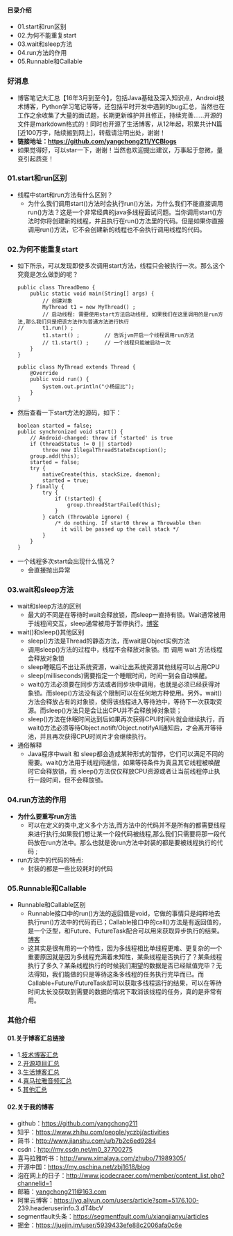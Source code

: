 #### 目录介绍
- 01.start和run区别
- 02.为何不能重复start
- 03.wait和sleep方法
- 04.run方法的作用
- 05.Runnable和Callable





### 好消息
- 博客笔记大汇总【16年3月到至今】，包括Java基础及深入知识点，Android技术博客，Python学习笔记等等，还包括平时开发中遇到的bug汇总，当然也在工作之余收集了大量的面试题，长期更新维护并且修正，持续完善……开源的文件是markdown格式的！同时也开源了生活博客，从12年起，积累共计N篇[近100万字，陆续搬到网上]，转载请注明出处，谢谢！
- **链接地址：https://github.com/yangchong211/YCBlogs**
- 如果觉得好，可以star一下，谢谢！当然也欢迎提出建议，万事起于忽微，量变引起质变！






### 01.start和run区别
- 线程中start和run方法有什么区别？
    - 为什么我们调用start()方法时会执行run()方法，为什么我们不能直接调用run()方法？这是一个非常经典的java多线程面试问题。当你调用start()方法时你将创建新的线程，并且执行在run()方法里的代码。但是如果你直接调用run()方法，它不会创建新的线程也不会执行调用线程的代码。


### 02.为何不能重复start
- 如下所示，可以发现即使多次调用start方法，线程只会被执行一次。那么这个究竟是怎么做到的呢？
    ```
    public class ThreadDemo {
    	public static void main(String[] args) {
    		// 创建对象
    		MyThread t1 = new MyThread() ;
    		// 启动线程: 需要使用start方法启动线程, 如果我们在这里调用的是run方法,那么我们只是把该方法作为普通方法进行执行
    //		t1.run() ;
    		t1.start() ;		// 告诉jvm开启一个线程调用run方法
    		// t1.start() ;		// 一个线程只能被启动一次
    	}
    }
    
    public class MyThread extends Thread {
    	@Override
    	public void run() {
    	    System.out.println("小杨逗比");
    	}
    }
    ```
- 然后查看一下start方法的源码，如下：
    ```
    boolean started = false;
    public synchronized void start() {
        // Android-changed: throw if 'started' is true
        if (threadStatus != 0 || started)
            throw new IllegalThreadStateException();
        group.add(this);
        started = false;
        try {
            nativeCreate(this, stackSize, daemon);
            started = true;
        } finally {
            try {
                if (!started) {
                    group.threadStartFailed(this);
                }
            } catch (Throwable ignore) {
                /* do nothing. If start0 threw a Throwable then
                  it will be passed up the call stack */
            }
        }
    }
    ```
- 一个线程多次start会出现什么情况？
    - 会直接抛出异常




### 03.wait和sleep方法
- wait和sleep方法的区别
    - 最大的不同是在等待时wait会释放锁，而sleep一直持有锁。Wait通常被用于线程间交互，sleep通常被用于暂停执行。[博客](https://github.com/yangchong211/YCBlogs)
- wait()和sleep()其他区别
    - sleep()方法是Thread的静态方法，而wait是Object实例方法
    - 调用sleep()方法的过程中，线程不会释放对象锁。而 调用 wait 方法线程会释放对象锁 
    - sleep睡眠后不出让系统资源，wait让出系统资源其他线程可以占用CPU 
    - sleep(milliseconds)需要指定一个睡眠时间，时间一到会自动唤醒。
    - wait()方法必须要在同步方法或者同步块中调用，也就是必须已经获得对象锁。而sleep()方法没有这个限制可以在任何地方种使用。另外，wait()方法会释放占有的对象锁，使得该线程进入等待池中，等待下一次获取资源。而sleep()方法只是会让出CPU并不会释放掉对象锁；
    - sleep()方法在休眠时间达到后如果再次获得CPU时间片就会继续执行，而wait()方法必须等待Object.notift/Object.notifyAll通知后，才会离开等待池，并且再次获得CPU时间片才会继续执行。
- 通俗解释
    - Java程序中wait 和 sleep都会造成某种形式的暂停，它们可以满足不同的需要。wait()方法用于线程间通信，如果等待条件为真且其它线程被唤醒时它会释放锁，而 sleep()方法仅仅释放CPU资源或者让当前线程停止执行一段时间，但不会释放锁。





### 04.run方法的作用
- **为什么要重写run方法**
    - 可以在定义的类中,定义多个方法,而方法中的代码并不是所有的都需要线程来进行执行;如果我们想让某一个段代码被线程,那么我们只需要将那一段代码放在run方法中。那么也就是说run方法中封装的都是要被线程执行的代码 ; 
- run方法中的代码的特点: 
    - 封装的都是一些比较耗时的代码



### 05.Runnable和Callable
- Runnable和Callable区别
    - Runnable接口中的run()方法的返回值是void，它做的事情只是纯粹地去执行run()方法中的代码而已；Callable接口中的call()方法是有返回值的，是一个泛型，和Future、FutureTask配合可以用来获取异步执行的结果。[博客](https://github.com/yangchong211/YCBlogs)
    - 这其实是很有用的一个特性，因为多线程相比单线程更难、更复杂的一个重要原因就是因为多线程充满着未知性，某条线程是否执行了？某条线程执行了多久？某条线程执行的时候我们期望的数据是否已经赋值完毕？无法得知，我们能做的只是等待这条多线程的任务执行完毕而已。而Callable+Future/FutureTask却可以获取多线程运行的结果，可以在等待时间太长没获取到需要的数据的情况下取消该线程的任务，真的是非常有用。






### 其他介绍
#### 01.关于博客汇总链接
- 1.[技术博客汇总](https://www.jianshu.com/p/614cb839182c)
- 2.[开源项目汇总](https://blog.csdn.net/m0_37700275/article/details/80863574)
- 3.[生活博客汇总](https://blog.csdn.net/m0_37700275/article/details/79832978)
- 4.[喜马拉雅音频汇总](https://www.jianshu.com/p/f665de16d1eb)
- 5.[其他汇总](https://www.jianshu.com/p/53017c3fc75d)



#### 02.关于我的博客
- github：https://github.com/yangchong211
- 知乎：https://www.zhihu.com/people/yczbj/activities
- 简书：http://www.jianshu.com/u/b7b2c6ed9284
- csdn：http://my.csdn.net/m0_37700275
- 喜马拉雅听书：http://www.ximalaya.com/zhubo/71989305/
- 开源中国：https://my.oschina.net/zbj1618/blog
- 泡在网上的日子：http://www.jcodecraeer.com/member/content_list.php?channelid=1
- 邮箱：yangchong211@163.com
- 阿里云博客：https://yq.aliyun.com/users/article?spm=5176.100- 239.headeruserinfo.3.dT4bcV
- segmentfault头条：https://segmentfault.com/u/xiangjianyu/articles
- 掘金：https://juejin.im/user/5939433efe88c2006afa0c6e














